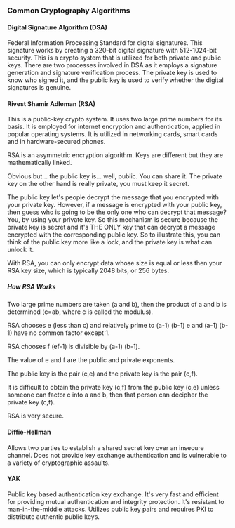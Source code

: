 ### Common Cryptography Algorithms

#### Digital Signature Algorithm (DSA)

Federal Information Processing Standard for digital signatures.
This signature works by creating a 320-bit digital signature with 512-1024-bit security.
This is a crypto system that is utilized for both private and public keys.
There are two processes involved in DSA as it employs a signature generation and signature verification process. The private key is used to know who signed it, and the public key is used to verify whether the digital signatures is genuine.

#### Rivest Shamir Adleman (RSA)

This is a public-key crypto system. It uses two large prime numbers for its basis. It is
employed for internet encryption and authentication, applied in popular operating systems. It is utilized in networking cards, smart cards and in hardware-secured phones.

RSA is an asymmetric encryption algorithm. Keys are different but they are mathematically
linked.

Obvious but... the public key is... well, public. You can share it. The private key on the other hand is really private, you must keep it secret.

The public key let's people decrypt the message that you encrypted with your private key. However, if a message is encrypted with your public key, then guess who is going to be the only one who can decrypt that message? You, by using your private key. So this mechanism is
secure because the private key is secret and it's THE ONLY key that can decrypt a message encrypted with the corresponding public key. So to illustrate this, you can think of the public key more like a lock, and the private key is what can unlock it.

With RSA, you can only encrypt data whose size is equal or less then your RSA key size, which is typically 2048 bits, or 256 bytes.

##### How RSA Works

Two large prime numbers are taken (a and b), then the product of a and b is determined (c=ab, where c is called the modulus).

RSA chooses e (less than c) and relatively prime to (a-1) (b-1) e and (a-1) (b-1) have no common factor except 1.

RSA chooses f (ef-1) is divisible by (a-1) (b-1).

The value of e and f are the public and private exponents.

The public key is the pair (c,e) and the private key is the pair (c,f).

It is difficult to obtain the private key (c,f) from the public key (c,e) unless someone can factor c into a and b, then that person can decipher the private key (c,f).

RSA is very secure.

#### Diffie-Hellman

Allows two parties to establish a shared secret key over an insecure channel.
Does not provide key exchange authentication and is vulnerable to a variety of cryptographic assaults.

#### YAK

Public key based authentication key exchange. It's very fast and efficient for providing
mutual authentication and integrity protection. It's resistant to man-in-the-middle attacks. Utilizes public key pairs and requires PKI to distribute authentic public keys.
